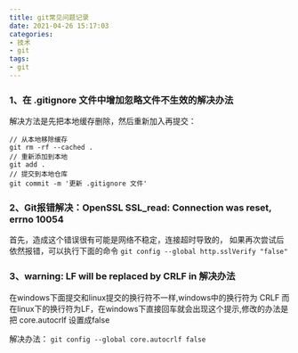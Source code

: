```yaml
---
title: git常见问题记录
date: 2021-04-26 15:17:03
categories:
- 技术
- git
tags:
- git
---
```


### 1、在 .gitignore 文件中增加忽略文件不生效的解决办法

解决方法是先把本地缓存删除，然后重新加入再提交：
```
// 从本地移除缓存
git rm -rf --cached .
// 重新添加到本地
git add .
// 提交到本地仓库
git commit -m '更新 .gitignore 文件'
```

### 2、Git报错解决：OpenSSL SSL_read: Connection was reset, errno 10054

首先，造成这个错误很有可能是网络不稳定，连接超时导致的，
如果再次尝试后依然报错，可以执行下面的命令
``` git config --global http.sslVerify "false" ```

### 3、warning: LF will be replaced by CRLF in 解决办法

在windows下面提交和linux提交的换行符不一样,windows中的换行符为 CRLF 
而在linux下的换行符为LF，在windows下直接回车就会出现这个提示,修改的办法是把 core.autocrlf 设置成false

解决办法：
```git config --global core.autocrlf false```